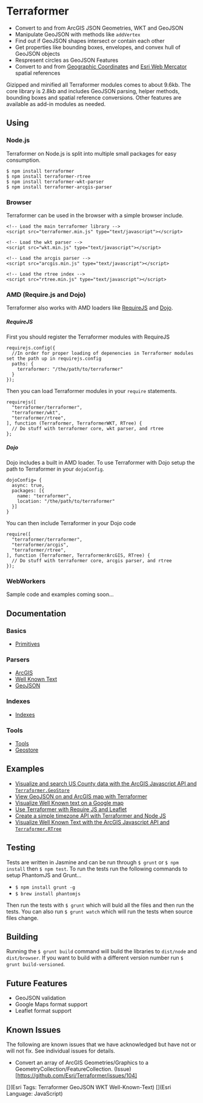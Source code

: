 Terraformer
===========

* Convert to and from ArcGIS JSON Geometries, WKT and GeoJSON
* Manipulate GeoJSON with methods like `addVertex`
* Find out if GeoJSON shapes intersect or contain each other
* Get properties like bounding boxes, envelopes, and convex hull of GeoJSON objects
* Respresent circles as GeoJSON Features
* Convert to and from [Geographic Coordinates](http://spatialreference.org/ref/epsg/4326/) and [Esri Web Mercator](http://spatialreference.org/ref/sr-org/6928/) spatial references

Gizipped and minified all Terraformer modules comes to about 9.6kb. The core library is 2.8kb and includes GeoJSON parsing, helper methods, bounding boxes and spatial reference conversions. Other features are available as add-in modules as needed.

## Using

### Node.js
Terraformer on Node.js is split into multiple small packages for easy consumption.

    $ npm install terraformer
    $ npm install terraformer-rtree
    $ npm install terraformer-wkt-parser
    $ npm install terraformer-arcgis-parser

### Browser

Terraformer can be used in the browser with a simple browser include.

    <!-- Load the main terraformer library -->
    <script src="terraformer.min.js" type="text/javascript"></script>

    <!-- Load the wkt parser -->
    <script src="wkt.min.js" type="text/javascript"></script>

    <!-- Load the arcgis parser -->
    <script src="arcgis.min.js" type="text/javascript"></script>

    <!-- Load the rtree index -->
    <script src="rtree.min.js" type="text/javascript"></script>

### AMD (Require.js and Dojo)

Terraformer also works with AMD loaders like [RequireJS](http://requirejs.org/) and [Dojo](http://dojotoolkit.org/).

##### RequireJS

First you should register the Terraformer modules with RequireJS

    requirejs.config({
      //In order for proper loading of depenencies in Terraformer modules set the path up in requirejs.config
      paths: {
        terraformer: "/the/path/to/terraformer"
      }
    });

Then you can load Terraformer modules in your `require` statements.

    requirejs([
      "terraformer/terraformer",
      "terraformer/wkt",
      "terraformer/rtree",
    ], function (Terraformer, TerraformerWKT, RTree) {
      // Do stuff with terraformer core, wkt parser, and rtree
    };

##### Dojo

Dojo includes a built in AMD loader. To use Terraformer with Dojo setup the path to Terraformer in your `dojoConfig`.

    dojoConfig= {
      async: true,
      packages: [{
        name: "terraformer",
        location: "/the/path/to/terraformer"
      }]
    }

You can then include Terraformer in your Dojo code

    require([
      "terraformer/terraformer",
      "terraformer/arcgis",
      "terraformer/rtree",
    ], function (Terraformer, TerraformerArcGIS, RTree) {
      // Do stuff with terraformer core, arcgis parser, and rtree
    });

### WebWorkers

Sample code and examples coming soon...

## Documentation

### Basics

* [Primitives](docs/Primitives.md)

### Parsers

* [ArcGIS](docs/ArcGIS.md)
* [Well Known Text](docs/WKT.md)
* [GeoJSON](docs/GeoJSON.md)

### Indexes

* [Indexes](docs/Indexes.md)

### Tools

* [Tools](docs/Tools.md)
* [Geostore](docs/GeoStore.md)

## Examples
* [Visualize and search US County data with the ArcGIS Javascript API and `Terraformer.GeoStore`](https://github.com/Esri/Terraformer/tree/master/examples/counties)
* [View GeoJSON on and ArcGIS map with Terraformer](https://github.com/Esri/Terraformer/tree/master/examples/geojson-viewer)
* [Visualize Well Known text on a Google map](https://github.com/Esri/Terraformer/tree/master/examples/googlemaps-wkt)
* [Use Terraformer with Require JS and Leaflet](https://github.com/Esri/Terraformer/tree/master/examples/require-js-leaflet)
* [Create a simple timezone API with Terraformer and Node JS](https://github.com/Esri/Terraformer/tree/master/examples/timezone)
* [Visualize Well Known Text with the ArcGIS Javascript API and `Terraformer.RTree`](https://github.com/Esri/Terraformer/tree/master/examples/wkt-viewer)

## Testing
Tests are written in Jasmine and can be run through `$ grunt` or `$ npm install` then `$ npm test`. To run the tests run the following commands to setup PhantomJS and Grunt...

* `$ npm install grunt -g`
* `$ brew install phantomjs`

Then run the tests with `$ grunt` which will buld all the files and then run the tests. You can also run `$ grunt watch` which will run the tests when source files change.

## Building

Running the `$ grunt build` command will build the libraries to `dist/node` and `dist/browser`. If you want to build with a different version number run `$ grunt build-versioned`.

## Future Features
* GeoJSON validation
* Google Maps format support
* Leaflet format support

## Known Issues
The following are known issues that we have acknowledged but have not or will not fix. See individual issues for details.
* Convert an array of ArcGIS Geometries/Graphics to a GeometryCollection/FeatureCollection. (Issue)[https://github.com/Esri/Terraformer/issues/104]

[](Esri Tags: Terraformer GeoJSON WKT Well-Known-Text)
[](Esri Language: JavaScript)
